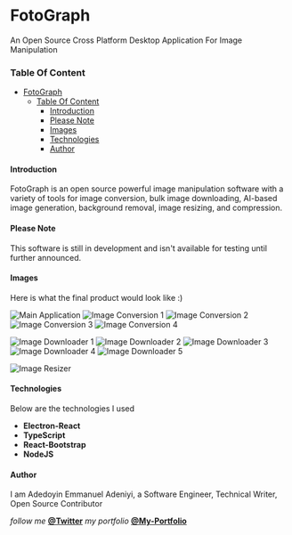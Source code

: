 # FotoGraph

An Open Source Cross Platform Desktop Application For Image Manipulation

### Table Of Content

- [FotoGraph](#fotograph)
    - [Table Of Content](#table-of-content)
      - [Introduction](#introduction)
      - [Please Note](#please-note)
      - [Images](#images)
      - [Technologies](#technologies)
      - [Author](#author)

#### Introduction

FotoGraph is an open source powerful image manipulation software with a variety of tools for image conversion, bulk image downloading, AI-based image generation, background removal, image resizing, and compression.

#### Please Note

This software is still in development and isn't available for testing until further announced.

#### Images

Here is what the final product would look like :)

![Main Application](/assets/screenshots/main-screen.png)
![Image Conversion 1](/assets/screenshots/image-conversion.png)
![Image Conversion 2](/assets/screenshots/image-conversion-2.png)
![Image Conversion 3](/assets/screenshots/image-conversion-3.png)
![Image Conversion 4](/assets/screenshots/image-conversion-4.png)

![Image Downloader 1](/assets/screenshots/image-downloader.png)
![Image Downloader 2](/assets/screenshots/image-downloader-2.png)
![Image Downloader 3](/assets/screenshots/image-downloader-3.png)
![Image Downloader 4](/assets/screenshots/image-downloader-4.png)
![Image Downloader 5](/assets/screenshots/image-downloader-5.png)

![Image Resizer ](/assets/screenshots/image-resizer.png)

#### Technologies

Below are the technologies I used

- **Electron-React**
- **TypeScript**
- **React-Bootstrap**
- **NodeJS**

#### Author

I am Adedoyin Emmanuel Adeniyi, a Software Engineer, Technical Writer, Open Source Contributor

_follow me_ **[@Twitter](https://twitter.com/Emmysoft_Tm/)**
_my portfolio_ **[@My-Portfolio](https://adedoyin-emmanuel.netlify.app/)**
